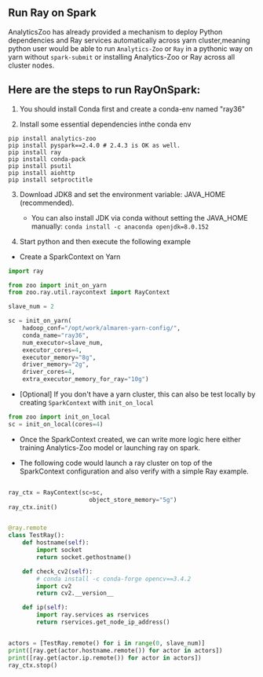 ## Run Ray on Spark

AnalyticsZoo has already provided a mechanism to deploy Python dependencies and Ray services automatically
across yarn cluster,meaning python user would be able to run `Analytics-Zoo` or `Ray`
in a pythonic way on yarn without `spark-submit` or installing Analytics-Zoo or Ray across all cluster nodes.

## Here are the steps to run RayOnSpark:

1) You should install Conda first and create a conda-env named "ray36"

2) Install some essential dependencies inthe conda env

```
pip install analytics-zoo
pip install pyspark==2.4.0 # 2.4.3 is OK as well.
pip install ray
pip install conda-pack
pip install psutil
pip install aiohttp
pip install setproctitle
```

3) Download JDK8 and set the environment variable: JAVA_HOME (recommended).
   - You can also install JDK via conda without setting the JAVA_HOME manually:
   `conda install -c anaconda openjdk=8.0.152`

4) Start python and then execute the following example

- Create a SparkContext on Yarn

``` python
import ray

from zoo import init_on_yarn
from zoo.ray.util.raycontext import RayContext

slave_num = 2

sc = init_on_yarn(
    hadoop_conf="/opt/work/almaren-yarn-config/",
    conda_name="ray36",
    num_executor=slave_num,
    executor_cores=4,
    executor_memory="8g",
    driver_memory="2g",
    driver_cores=4,
    extra_executor_memory_for_ray="10g")
```

- [Optional] If you don't have a yarn cluster, this can also be test locally by creating `SparkContext`
with `init_on_local`

```Python
from zoo import init_on_local
sc = init_on_local(cores=4)

```


- Once the SparkContext created, we can write more logic here either training Analytics-Zoo model
or launching ray on spark.

- The following code would launch a ray cluster on top of the SparkContext configuration and also verify with a simple Ray example.

```python

ray_ctx = RayContext(sc=sc,
                       object_store_memory="5g")
ray_ctx.init()


@ray.remote
class TestRay():
    def hostname(self):
        import socket
        return socket.gethostname()

    def check_cv2(self):
        # conda install -c conda-forge opencv==3.4.2
        import cv2
        return cv2.__version__

    def ip(self):
        import ray.services as rservices
        return rservices.get_node_ip_address()


actors = [TestRay.remote() for i in range(0, slave_num)]
print([ray.get(actor.hostname.remote()) for actor in actors])
print([ray.get(actor.ip.remote()) for actor in actors])
ray_ctx.stop()

```